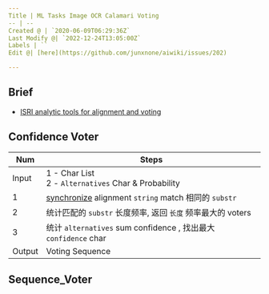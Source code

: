 ```yaml
---
Title | ML Tasks Image OCR Calamari Voting
-- | --
Created @ | `2020-06-09T06:29:36Z`
Last Modify @| `2022-12-24T13:05:00Z`
Labels | ``
Edit @| [here](https://github.com/junxnone/aiwiki/issues/202)

---
```

## Brief
- [ISRI analytic tools for alignment and voting](https://github.com/eddieantonio/ocreval)

##  Confidence Voter

Num | Steps 
-- | --
Input | 1 - Char List<br> 2 - `Alternatives` Char & Probability
1 | [synchronize](https://github.com/Calamari-OCR/calamari/blob/715ebcdd8672c72c39a533a49f01d4eb1b36a760/calamari_ocr/ocr/text_processing/text_synchronizer.py#L50)  alignment `string`  match 相同的 `substr` 
2 | 统计匹配的 `substr` 长度频率, 返回 `长度` 频率最大的 voters
3 | 统计 `alternatives` sum confidence , 找出最大 `confidence` char
Output | Voting Sequence


## Sequence_Voter
